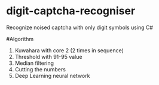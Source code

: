 # digit-captcha-recogniser
Recognize noised captcha with only digit symbols using C#

#Algorithm

1. Kuwahara with core 2 (2 times in sequence)
2. Threshold with 91-95 value
3. Median filtering
4. Cutting the numbers
5. Deep Learning neural network
